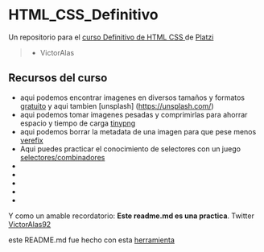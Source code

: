 # HTML_CSS_Definitivo
Un repositorio para el [curso Definitivo de HTML CSS ](https://platzi.com/cursos/html-css/) de [Platzi](https://platzi.com/Platzi)
> - VictorAlas

## Recursos del curso 
* aqui podemos encontrar imagenes en diversos tamaños y formatos [gratuito](https://www.pexels.com/es-es/) y aqui tambien [unsplash] (https://unsplash.com/)
*  aqui podemos tomar imagenes pesadas y comprimirlas para ahorrar espacio y tiempo de carga [tinypng](https://tinypng.com/)
* aqui podemos borrar la metadata de una imagen para que pese menos [verefix](https://www.verexif.com/)
*  Aqui puedes practicar el conocimiento de selectores con un juego [selectores/combinadores](https://flukeout.github.io/)
* 
* 
*  
* 
* 


Y como un amable recordatorio: **Este readme.md es una practica**.
Twitter [VictorAlas92](https://twitter.com/VictorAlas92)

este README.md fue hecho con esta [herramienta](https://pandao.github.io/editor.md/en.html)
